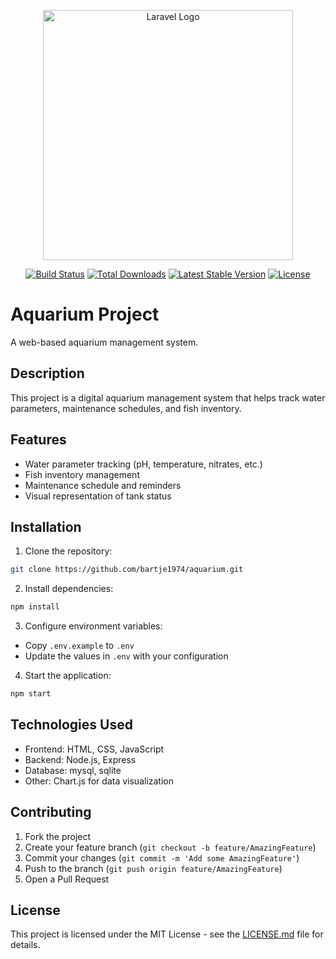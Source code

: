 <p align="center"><a href="https://laravel.com" target="_blank"><img src="https://raw.githubusercontent.com/laravel/art/master/logo-lockup/5%20SVG/2%20CMYK/1%20Full%20Color/laravel-logolockup-cmyk-red.svg" width="400" alt="Laravel Logo"></a></p>

<p align="center">
<a href="https://github.com/laravel/framework/actions"><img src="https://github.com/laravel/framework/workflows/tests/badge.svg" alt="Build Status"></a>
<a href="https://packagist.org/packages/laravel/framework"><img src="https://img.shields.io/packagist/dt/laravel/framework" alt="Total Downloads"></a>
<a href="https://packagist.org/packages/laravel/framework"><img src="https://img.shields.io/packagist/v/laravel/framework" alt="Latest Stable Version"></a>
<a href="https://packagist.org/packages/laravel/framework"><img src="https://img.shields.io/packagist/l/laravel/framework" alt="License"></a>
</p>

# Aquarium Project

A web-based aquarium management system.

## Description

This project is a digital aquarium management system that helps track water parameters, maintenance schedules, and fish inventory.

## Features

- Water parameter tracking (pH, temperature, nitrates, etc.)
- Fish inventory management
- Maintenance schedule and reminders
- Visual representation of tank status

## Installation

1. Clone the repository:
```bash
git clone https://github.com/bartje1974/aquarium.git
```

2. Install dependencies:
```bash
npm install
```

3. Configure environment variables:
- Copy `.env.example` to `.env`
- Update the values in `.env` with your configuration

4. Start the application:
```bash
npm start
```

## Technologies Used

- Frontend: HTML, CSS, JavaScript
- Backend: Node.js, Express
- Database: mysql, sqlite
- Other: Chart.js for data visualization

## Contributing

1. Fork the project
2. Create your feature branch (`git checkout -b feature/AmazingFeature`)
3. Commit your changes (`git commit -m 'Add some AmazingFeature'`)
4. Push to the branch (`git push origin feature/AmazingFeature`)
5. Open a Pull Request

## License

This project is licensed under the MIT License - see the [LICENSE.md](LICENSE.md) file for details.
